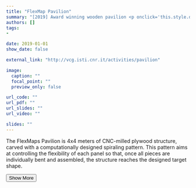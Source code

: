 ```yaml
---
title: "FlexMap Pavilion"
summary: "[2019] Award winning wooden pavilion <p onclick='this.style.display=\"block\"; event.preventDefault();' style='overflow: hidden; display: -webkit-box; -webkit-line-clamp: 3; -webkit-box-orient: vertical;'>The FlexMaps Pavilion is 4x4 meters of CNC-milled plywood structure, carved with a computationally designed spiraling pattern. This pattern aims at controlling the flexibility of each panel so that, once all pieces are individually bent and assembled, the structure reaches the designed target shape.</p>"
authors: []
tags: 
- 

date: 2019-01-01
show_date: false

external_link: "http://vcg.isti.cnr.it/activities/pavilion"

image:
  caption: ""
  focal_point: ""
  preview_only: false

url_code: ""
url_pdf: ""
url_slides: ""
url_video: ""

slides: ""
---
```

<p>The FlexMaps Pavilion is 4x4 meters of CNC-milled plywood structure, carved with a computationally designed spiraling pattern. This pattern aims at controlling the flexibility of each panel so that, once all pieces are individually bent and assembled, the structure reaches the designed target shape.</p>
<button onclick="console.log('a')">Show More</button>
